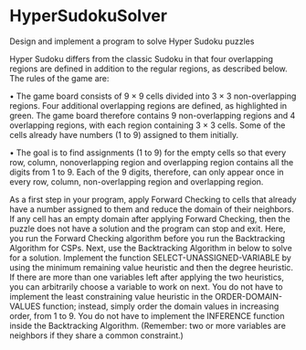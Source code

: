 # HyperSudokuSolver
Design and implement a program to solve Hyper Sudoku puzzles

Hyper Sudoku differs from the classic Sudoku in that four overlapping regions are defined in addition to the regular regions, as described below. The rules of the game are:

• The game board consists of 9 × 9 cells divided into 3 × 3 non-overlapping regions. Four additional overlapping regions are defined, as highlighted in green. The game board therefore contains 9 non-overlapping regions and 4 overlapping regions, with each region containing 3 × 3 cells. Some of the cells already have numbers (1 to 9) assigned to them initially.

• The goal is to find assignments (1 to 9) for the empty cells so that every row, column, nonoverlapping region and overlapping region contains all the digits from 1 to 9. Each of the 9 digits, therefore, can only appear once in every row, column, non-overlapping region and overlapping region.

As a first step in your program, apply Forward Checking to cells that already have a number
assigned to them and reduce the domain of their neighbors. If any cell has an empty domain after
applying Forward Checking, then the puzzle does not have a solution and the program can stop and
exit. Here, you run the Forward Checking algorithm before you run the Backtracking Algorithm
for CSPs. Next, use the Backtracking Algorithm in below to solve for a solution.
Implement the function SELECT-UNASSIGNED-VARIABLE by using the minimum remaining
value heuristic and then the degree heuristic. If there are more than one variables left after applying
the two heuristics, you can arbitrarily choose a variable to work on next. You do not have to
implement the least constraining value heuristic in the ORDER-DOMAIN-VALUES function;
instead, simply order the domain values in increasing order, from 1 to 9. You do not have to
implement the INFERENCE function inside the Backtracking Algorithm. (Remember: two or more
variables are neighbors if they share a common constraint.)
